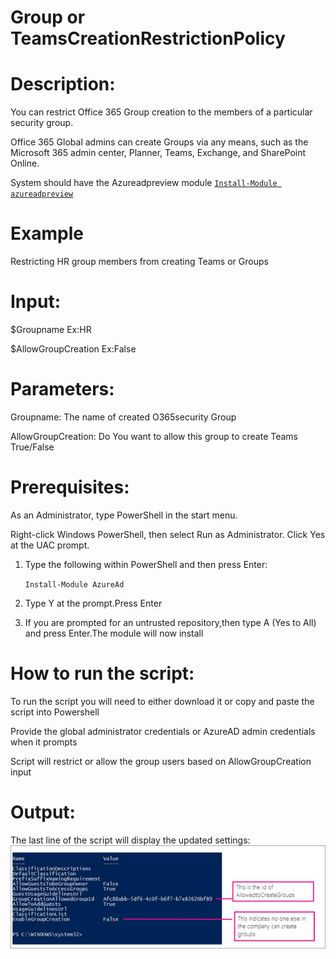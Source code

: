# Group or TeamsCreationRestrictionPolicy

# Description:

You can restrict Office 365 Group creation to the members of a particular security group.

Office 365 Global admins can create Groups via any means, such as the Microsoft 365 admin center, Planner, Teams, Exchange, and SharePoint Online.

System should have the Azureadpreview module [`Install-Module azureadpreview`](https://docs.microsoft.com/en-us/powershell/azure/active-directory/install-adv2?view=azureadps-2.0-preview#installing-the-azure-ad-module)

# Example

Restricting HR group members from creating Teams or Groups

# Input:

$Groupname Ex:HR

$AllowGroupCreation Ex:False

# Parameters:
Groupname: The name of created O365security Group

AllowGroupCreation: Do You want to allow this group to create Teams True/False

# Prerequisites:

As an Administrator, type PowerShell in the start menu. 

Right-click Windows PowerShell, then select Run as Administrator. Click Yes at the UAC prompt.
1.	Type the following within PowerShell and then press Enter:

     `Install-Module AzureAd`

2.	Type Y at the prompt.Press Enter

3.	If you are prompted for an untrusted repository,then type A (Yes to All) and press Enter.The module will now install

# How to run the script:
To run the script you will need to either download it or copy and paste the script into Powershell

Provide the global administrator credentials or AzureAD admin credentials when it prompts

Script will restrict or allow the group users based on AllowGroupCreation input

# Output:

The last line of the script will display the updated settings:
![output](https://github.com/Geetha63/MS-Teams-Scripts/blob/master/Images/Restricting%20group%20creation.png)
